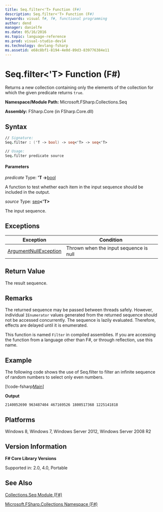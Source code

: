```yaml
---
title: Seq.filter<'T> Function (F#)
description: Seq.filter<'T> Function (F#)
keywords: visual f#, f#, functional programming
author: dend
manager: danielfe
ms.date: 05/16/2016
ms.topic: language-reference
ms.prod: visual-studio-dev14
ms.technology: devlang-fsharp
ms.assetid: e68c8bf1-8194-4e0d-89d3-839776384e11
---
```


# Seq.filter<'T> Function (F#)

Returns a new collection containing only the elements of the collection for which the given predicate returns `true`.

**Namespace/Module Path:** Microsoft.FSharp.Collections.Seq

**Assembly:** FSharp.Core (in FSharp.Core.dll)


## Syntax

```fsharp
// Signature:
Seq.filter : ('T -> bool) -> seq<'T> -> seq<'T>

// Usage:
Seq.filter predicate source
```

#### Parameters
*predicate*
Type: **'T -&gt;**[bool](https://msdn.microsoft.com/library/89c0cf9c-49ce-4207-a3be-555851a67dd5)


A function to test whether each item in the input sequence should be included in the output.


*source*
Type: [seq](https://msdn.microsoft.com/library/2f0c87c6-8a0d-4d33-92a6-10d1d037ce75)**&lt;'T&gt;**


The input sequence.

## Exceptions
|Exception|Condition|
|----|----|
|[ArgumentNullException](https://msdn.microsoft.com/library/system.argumentnullexception.aspx)|Thrown when the input sequence is null|

## Return Value

The result sequence.

## Remarks
The returned sequence may be passed between threads safely. However, individual `IEnumerator` values generated from the returned sequence should not be accessed concurrently. The sequence is lazily evaluated. Therefore, effects are delayed until it is enumerated.

This function is named `Filter` in compiled assemblies. If you are accessing the function from a language other than F#, or through reflection, use this name.

## Example
The following code shows the use of Seq.filter to filter an infinite sequence of random numbers to select only even numbers.

[!code-fsharp[Main](~samples/snippets/fsharp/sequences/snippet35.fs)]

**Output**

```
2140052690 963487404 467169526 1800517368 1225141818
```

## Platforms
Windows 8, Windows 7, Windows Server 2012, Windows Server 2008 R2


## Version Information
**F# Core Library Versions**

Supported in: 2.0, 4.0, Portable

## See Also
[Collections.Seq Module &#40;F&#35;&#41;](Collections.Seq-Module-%5BFSharp%5D.md)

[Microsoft.FSharp.Collections Namespace &#40;F&#35;&#41;](Microsoft.FSharp.Collections-Namespace-%5BFSharp%5D.md)
